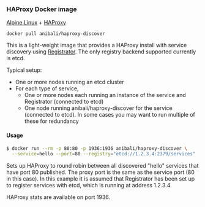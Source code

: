 ### HAProxy Docker image

[Alpine Linux](http://www.alpinelinux.org/) + [HAProxy](http://www.haproxy.org/)

`docker pull anibali/haproxy-discover`

This is a light-weight image that provides a HAProxy install with service
discovery using [Registrator](http://gliderlabs.com/registrator/latest/).
The only registry backend supported currently is etcd.

Typical setup:

* One or more nodes running an etcd cluster
* For each type of service,
  * One or more nodes each running an instance of the service and Registrator
    (connected to etcd)
  * One node running anibali/haproxy-discover for the service (connected to
    etcd). In some cases you may want to run multiple of these for redundancy

#### Usage

```sh
$ docker run --rm -p 80:80 -p 1936:1936 anibali/haproxy-discover \
  --service=hello --port=80 --registry="etcd://1.2.3.4:2379/services"
```

Sets up HAProxy to round robin between all discovered "hello" services that have
port 80 published. The proxy port is the same as the service port (80 in this
case). In this example it is assumed that Registrator has been set up to
register services with etcd, which is running at address 1.2.3.4.

HAProxy stats are available on port 1936.

